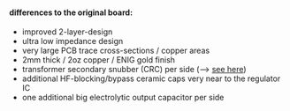#### differences to the original board:  
* improved 2-layer-design
* ultra low impedance design 
* very large PCB trace cross-sections / copper areas
* 2mm thick / 2oz copper / ENIG gold finish
* transformer secondary snubber (CRC) per side (--> <a href="https://github.com/analoghifi/Transformer-Snubber">see here</a>)
* additional HF-blocking/bypass ceramic caps very near to the regulator IC
* one additional big electrolytic output capacitor per side
